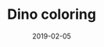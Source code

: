 ---
title: Dino coloring
date: '2019-02-05'
thumb_image: images/mar-4yo/4yo-mar-dino-coloring.jpg
thumb_image_alt: Dino coloring
image: images/mar-4yo/4yo-mar-dino-coloring.jpg
image_alt: Dino coloring
template: project
---	